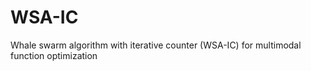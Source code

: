 # WSA-IC
Whale swarm algorithm with iterative counter (WSA-IC) for multimodal function optimization
